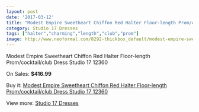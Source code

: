 ```yaml
---
layout: post
date: '2017-03-12'
title: "Modest Empire Sweetheart Chiffon Red Halter Floor-length Prom/cocktail/club Dress Studio 17 12360"
category: Studio 17 Dresses
tags: ["halter","charming","length","club","prom"]
image: http://www.neoformal.com/8292-thickbox_default/modest-empire-sweetheart-chiffon-red-halter-floor-length-prom-cocktail-club-dress-studio-17-12360.jpg
---
```

Modest Empire Sweetheart Chiffon Red Halter Floor-length Prom/cocktail/club Dress Studio 17 12360

On Sales: **$416.99**
<a href="https://www.neoformal.com/en/studio-17-dresses/2914-modest-empire-sweetheart-chiffon-red-halter-floor-length-prom-cocktail-club-dress-studio-17-12360.html"><amp-img layout="responsive" width="600" height="600" src="//www.neoformal.com/8292-thickbox_default/modest-empire-sweetheart-chiffon-red-halter-floor-length-prom-cocktail-club-dress-studio-17-12360.jpg" alt="Modest Empire Sweetheart Chiffon Red Halter Floor-length Prom/cocktail/club Dress Studio 17 12360 0" /></a>
<a href="https://www.neoformal.com/en/studio-17-dresses/2914-modest-empire-sweetheart-chiffon-red-halter-floor-length-prom-cocktail-club-dress-studio-17-12360.html"><amp-img layout="responsive" width="600" height="600" src="//www.neoformal.com/8293-thickbox_default/modest-empire-sweetheart-chiffon-red-halter-floor-length-prom-cocktail-club-dress-studio-17-12360.jpg" alt="Modest Empire Sweetheart Chiffon Red Halter Floor-length Prom/cocktail/club Dress Studio 17 12360 1" /></a>

Buy it: [Modest Empire Sweetheart Chiffon Red Halter Floor-length Prom/cocktail/club Dress Studio 17 12360](https://www.neoformal.com/en/studio-17-dresses/2914-modest-empire-sweetheart-chiffon-red-halter-floor-length-prom-cocktail-club-dress-studio-17-12360.html "Modest Empire Sweetheart Chiffon Red Halter Floor-length Prom/cocktail/club Dress Studio 17 12360")

View more: [Studio 17 Dresses](https://www.neoformal.com/en/29-studio-17-dresses "Studio 17 Dresses")